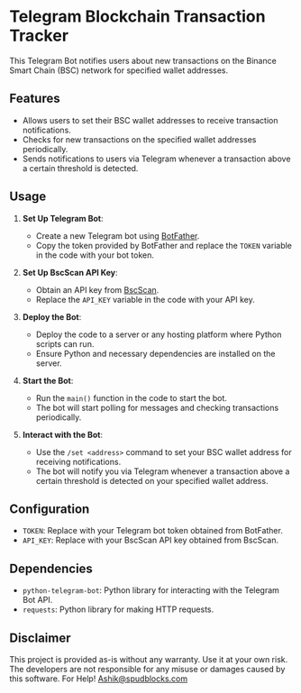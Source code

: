 # Telegram Blockchain Transaction Tracker

This Telegram Bot notifies users about new transactions on the Binance Smart Chain (BSC) network for specified wallet addresses.

## Features

- Allows users to set their BSC wallet addresses to receive transaction notifications.
- Checks for new transactions on the specified wallet addresses periodically.
- Sends notifications to users via Telegram whenever a transaction above a certain threshold is detected.

## Usage

1. **Set Up Telegram Bot**:
   - Create a new Telegram bot using [BotFather](https://core.telegram.org/bots#6-botfather).
   - Copy the token provided by BotFather and replace the `TOKEN` variable in the code with your bot token.

2. **Set Up BscScan API Key**:
   - Obtain an API key from [BscScan](https://bscscan.com/myapikey).
   - Replace the `API_KEY` variable in the code with your API key.

3. **Deploy the Bot**:
   - Deploy the code to a server or any hosting platform where Python scripts can run.
   - Ensure Python and necessary dependencies are installed on the server.

4. **Start the Bot**:
   - Run the `main()` function in the code to start the bot.
   - The bot will start polling for messages and checking transactions periodically.

5. **Interact with the Bot**:
   - Use the `/set <address>` command to set your BSC wallet address for receiving notifications.
   - The bot will notify you via Telegram whenever a transaction above a certain threshold is detected on your specified wallet address.

## Configuration

- `TOKEN`: Replace with your Telegram bot token obtained from BotFather.
- `API_KEY`: Replace with your BscScan API key obtained from BscScan.

## Dependencies

- `python-telegram-bot`: Python library for interacting with the Telegram Bot API.
- `requests`: Python library for making HTTP requests.

## Disclaimer

This project is provided as-is without any warranty. Use it at your own risk. The developers are not responsible for any misuse or damages caused by this software.
For Help! Ashik@spudblocks.com
